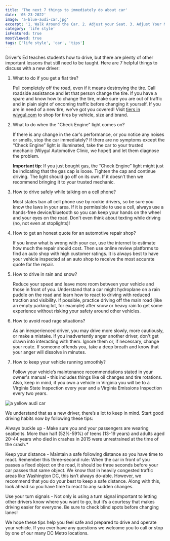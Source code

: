 ```yaml
---
title: 'The next 7 things to immediately do about car'
date: '05-23-2022'
image: 'a-blue-audi-car.jpg'
excerpt: '1. Walk Around the Car. 2. Adjust your Seat. 3. Adjust Your Mirrors...'
category: 'life style'
isFeatured: true
mostViewed: true
tags: ['life style', 'car', 'tips']
---
```


Driver’s Ed teaches students how to drive, but there are plenty of other important lessons that still need to be taught. Here are 7 helpful things to discuss with a new driver:

1. What to do if you get a flat tire?

   Pull completely off the road, even if it means destroying the tire. Call roadside assistance and let that person change the tire. If you have a spare and know how to change the tire, make sure you are out of traffic and in plain sight of oncoming traffic before changing it yourself. If you are in need of a new tire, we’ve got you covered! Visit [tiers in wiygul.com](http://wiygul.com/tires/) to shop for tires by vehicle, size and brand.

2. What to do when the "Check Engine" light comes on?

   If there is any change in the car's performance, or you notice any noises or smells, stop the car immediately? If there are no symptoms except the “Check Engine” light is illuminated, take the car to your trusted mechanic (Wiygul Automotive Clinic, we hope!) and let them diagnose the problem.

   **Important tip**: If you just bought gas, the “Check Engine” light might just be indicating that the gas cap is loose. Tighten the cap and continue driving. The light should go off on its own. If it doesn’t then we recommend bringing it to your trusted mechanic.

3. How to drive safely while talking on a cell phone?

   Most states ban all cell phone use by rookie drivers, so be sure you know the laws in your area. If it is permissible to use a cell, always use a hands-free device/bluetooth so you can keep your hands on the wheel and your eyes on the road. Don't even think about texting while driving (no, not even at stoplights)!

4. How to get an honest quote for an automotive repair shop?

   If you know what is wrong with your car, use the internet to estimate how much the repair should cost. Then use online review platforms to find an auto shop with high customer ratings. It is always best to have your vehicle inspected at an auto shop to receive the most accurate quote for the repair.

5. How to drive in rain and snow?

   Reduce your speed and leave more room between your vehicle and those in front of you. Understand that a car might hydroplane on a rain puddle on the road and learn how to react to driving with reduced traction and visibility. If possible, practice driving off the main road (like an empty parking lot, for example) after snow or heavy rain to get some experience without risking your safety around other vehicles.

6. How to avoid road rage situations?

   As an inexperienced driver, you may drive more slowly, more cautiously, or make a mistake. If you inadvertently anger another driver, don't get drawn into interacting with them. Ignore them or, if necessary, change your route. If someone offends you, take a deep breath and know that your anger will dissolve in minutes.

7. How to keep your vehicle running smoothly?

   Follow your vehicle’s maintenance recommendations stated in your owner's manual - this includes things like oil changes and tire rotations. Also, keep in mind, if you own a vehicle in Virginia you will be to a Virginia State Inspection every year and a Virginia Emissions Inspection every two years.

![a yellow audi car](/the-next-7-things-to-immediately-do-about-car/a-yellow-audi-car.jpg)

We understand that as a new driver, there’s a lot to keep in mind. Start good driving habits now by following these tips:

Always buckle up - Make sure you and your passengers are wearing seatbelts. More than half (52%-59%) of teens (13-19 years) and adults aged 20-44 years who died in crashes in 2015 were unrestrained at the time of the crash.\*

Keep your distance - Maintain a safe following distance so you have time to react. Remember this three-second rule: When the car in front of you passes a fixed object on the road, it should be three seconds before your car passes that same object. We know that in heavily congested traffic areas like Washington DC, this isn’t always do-able. However, we recommend that you do your best to keep a safe distance. Along with this, look ahead so you have time to react to any sudden changes.

Use your turn signals - Not only is using a turn signal important to letting other drivers know where you want to go, but it’s a courtesy that makes driving easier for everyone. Be sure to check blind spots before changing lanes!

We hope these tips help you feel safe and prepared to drive and operate your vehicle. If you ever have any questions we welcome you to call or stop by one of our many DC Metro locations.

